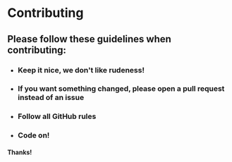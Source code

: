 # Contributing  

## Please follow these guidelines when contributing: ##  

 * ### Keep it nice, we don't like rudeness!  
 * ### If you want something changed, please open a pull request instead of an issue
 * ### Follow all GitHub rules  
 * ### Code on!  
   
 #### Thanks!  
 
